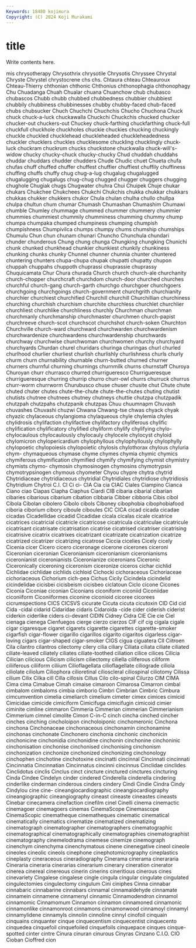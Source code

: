 ```yaml
---
Keywords: 18480 kojimura
Copyright: (C) 2024 Koji Murakami
---
```


# title

Write contents here.



mis chrysotherapy Chrysothrix chrysotile Chrysotis Chryssee
Chrystal Chryste Chrystel chrystocrene chs chs. Chtaura chteau Chteauroux Chteau-Thierry
chthonian chthonic Chthonius chthonophagia chthonophagy Chu Chuadanga Chuah Chualar chuana
Chuanchow chub chubasco chubascos Chubb chubb chubbed chubbedness chubbier chubbiest
chubbily chubbiness chubbinesses chubby chubby-faced chub-faced chubs chubsucker Chuch Chuchchi
Chuchchis Chucho Chuchona Chuck chuck chuck-a-luck chuckawalla Chuckchi Chuckchis chucked
chucker chucker-out chuckers-out Chuckey chuck-farthing chuckfarthing chuck-full chuckfull chuckhole chuckholes
chuckie chuckies chucking chuckingly chuckle chuckled chucklehead chuckleheaded chuckleheadedness chuckler
chucklers chuckles chucklesome chuckling chucklingly chuck-luck chuckram chuckrum chucks chuckstone
chuckwalla chuck-will's-widow chucky chucky-chuck chucky-chucky Chud chuddah chuddahs chuddar chuddars
chudder chudders Chude Chudic chuet Chueta chufa chufas chuff chuffed
chuffer chuffest chuffier chuffiest chuffily chuffiness chuffing chuffs chuffy chug
chug-a-lug chugalug chugalugged chugalugging chugalugs chug-chug chugged chugger chuggers chugging
chughole Chugiak chugs Chugwater chuhra Chui Chuipek Chuje chukar chukars
Chukchee Chukchees Chukchi Chukchis chukka chukkar chukkars chukkas chukker chukkers
chukor Chula chulan chulha chullo chullpa chulpa chultun chum chumar
Chumash Chumashan Chumashim Chumawi chumble Chumley chummage chummed chummer chummery
chummier chummies chummiest chummily chumminess chumming chummy chump chumpa chumpaka
chumped chumpiness chumping chumpish chumpishness Chumpivilca chumps chumpy chums chumship
chumships Chumulu Chun chun chunam chunari Chuncho Chunchula chundari chunder
chunderous Chung chung chunga Chungking chungking Chunichi chunk chunked chunkhead
chunkier chunkiest chunkily chunkiness chunking chunks chunky Chunnel chunner chunnia
chunter chuntered chuntering chunters chupa-chupa chupak chupatti chupatty chupon chuppah
chuppahs chuppoth chuprassi chuprassie chuprassy Chuquicamata Chur Chura churada Church
church church-ale churchanity church-chopper churchcraft churchdom church-door churched churches churchful
church-gang church-garth churchgo churchgoer churchgoers churchgoing churchgoings church-government churchgrith churchianity
churchier churchiest churchified Churchill churchill Churchillian churchiness churching churchish churchism
churchite churchless churchlet churchlier churchliest churchlike churchliness churchly Churchman churchman
churchmanly churchmanship churchmaster churchmen church-papist churchreeve church-scot churchscot churchshot church-soken
Churchton Churchville church-ward churchward churchwarden churchwardenism churchwardenize churchwardens churchwardenship churchwards
churchway churchwise churchwoman churchwomen churchy churchyard churchyards Churdan churel churidars
churinga churingas churl churled churlhood churlier churliest churlish churlishly churlishness
churls churly churm churn churnability churnable churn-butted churned churner churners
churnful churning churnings churnmilk churns churnstaff Churoya Churoyan churr churrasco
churred churrigueresco Churrigueresque churrigueresque churring churrip churro churr-owl churrs churruck
churrus churr-worm churrworm Churubusco chuse chuser chusite chut Chute chute
chuted chuter chutes chute-the-chute chute-the-chutes chuting chutist chutists chutnee chutnees
chutney chutneys chuttie chutzpa chutzpadik chutzpah chutzpahs chutzpanik chutzpas Chuu
chuumnapm Chuvash chuvashes Chuvashi chuzwi Chwana Chwang-tse chwas chyack chyak
chyazic chylaceous chylangioma chylaqueous chyle chylemia chyles chylidrosis chylifaction chylifactive
chylifactory chyliferous chylific chylification chylificatory chylified chyliform chylify chylifying chylo-
chylocaulous chylocaulously chylocauly chylocele chylocyst chyloid chylomicron chylopericardium chylophyllous chylophyllously
chylophylly chylopoetic chylopoiesis chylopoietic chylosis chylothorax chylous chyluria chym- chymaqueous
chymase chyme chymes chymia chymic chymics chymiferous chymification chymified chymify
chymifying chymist chymistry chymists chymo- chymosin chymosinogen chymosins chymotrypsin chymotrypsinogen
chymous chyometer Chyou chypre chytra chytrid Chytridiaceae chytridiaceous chytridial Chytridiales
chytridiose chytridiosis Chytridium Chytroi C.I. CI Ci ci- CIA Cia
cia CIAC Ciales Ciampino Cianca Ciano ciao Ciapas Ciapha Ciaphus
Ciardi CIB cibaria cibarial cibarian cibaries cibarious cibarium cibation cibbaria
Cibber cibboria Cibis cibol Cibola Cibolan cibolero Cibolo cibols Ciboney
cibophobia cibophobiafood ciboria ciborium cibory ciboule ciboules CIC CICA cicad
cicada cicadae cicadas Cicadellidae cicadid Cicadidae cicala cicalas cicale cicatrice
cicatrices cicatricial cicatricle cicatricose cicatricula cicatriculae cicatricule cicatrisant cicatrisate cicatrisation
cicatrise cicatrised cicatriser cicatrising cicatrisive cicatrix cicatrixes cicatrizant cicatrizate cicatrization
cicatrize cicatrized cicatrizer cicatrizing cicatrose Ciccia cicelies Cicely cicely Cicenia
cicer Cicero cicero ciceronage cicerone cicerones ciceroni Ciceronian ciceronian Ciceronianism
ciceronianism ciceronianisms ciceronianist ciceronianists Ciceronianize ciceronians Ciceronic Ciceronically ciceroning ciceronism
ciceronize ciceros cichar cichlid Cichlidae cichlidae cichlids cichloid Cichocki cichoraceous
Cichoriaceae cichoriaceous Cichorium cich-pea Cichus Cicily Cicindela cicindelid cicindelidae cicisbei
cicisbeism cicisbeo ciclatoun Ciclo cicone Cicones Ciconia Ciconiae ciconian Ciconians
ciconiform ciconiid Ciconiidae ciconiiform Ciconiiformes ciconine ciconioid cicoree cicorees cicrumspections
CICS CICSVS cicurate Cicuta cicuta cicutoxin CID Cid cid Cida
-cidal cidarid Cidaridae cidaris Cidaroida -cide cider ciderish ciderist ciderkin
ciderlike ciders ci-devant CIDIN Cidney Cidra CIE Cie cie Ciel
cienaga cienega Cienfuegos cierge cierzo cierzos CIF cif cig cigala
cigale cigar cigaresque cigaret cigarets cigarette cigarettes cigarette-smoker cigarfish cigar-flower
cigarillo cigarillos cigarito cigaritos cigarless cigar-loving cigars cigar-shaped cigar-smoker CIGS
cigua ciguatera CII Ciitroen Cila cilantro cilantros cilectomy cilery cilia
ciliary Ciliata ciliata ciliate ciliated ciliate-leaved ciliately ciliates ciliate-toothed ciliation
cilice cilices Cilicia Cilician cilicious Cilicism cilicism ciliectomy ciliella ciliferous
ciliform ciliiferous ciliiform ciliium Cilioflagellata cilioflagellate ciliograde ciliola ciliolate ciliolum
Ciliophora cilioretinal cilioscleral ciliospinal ciliotomy Cilissa cilium Cilix Cilka cill
Cilla cillosis Cillus Cilo cilo-spinal Cilurzo CIM CIMA Cima cima
Cimabue Cimah cimaise cimaroon Cimarosa Cimarron cimbal cimbalom cimbaloms cimbia
cimborio Cimbri Cimbrian Cimbric Cimbura cimcumvention cimelia cimeliarch cimelium cimeter
cimex cimices cimicid Cimicidae cimicide cimiciform Cimicifuga cimicifugin cimicoid cimier
ciminite cimline cimmaron Cimmeria Cimmerian cimmerian Cimmerianism Cimmerium cimnel cimolite
Cimon C-in-C cinch cincha cinched cincher cinches cinching cincholoipon cincholoiponic
cinchomeronic Cinchona cinchona Cinchonaceae cinchonaceous cinchonamin cinchonamine cinchonas cinchonate Cinchonero
cinchonia cinchonic cinchonicin cinchonicine cinchonidia cinchonidine cinchonin cinchonine cinchoninic cinchonisation
cinchonise cinchonised cinchonising cinchonism cinchonization cinchonize cinchonized cinchonizing cinchonology cinchophen
cinchotine cinchotoxine cincinatti cincinnal Cincinnati cincinnati Cincinnatia Cincinnatian Cincinnatus cincinni
cincinnus Cinclidae cinclides Cinclidotus cinclis Cinclus cinct cincture cinctured cinctures
cincturing Cinda Cindee Cindelyn cinder cindered Cinderella cinderella cindering cinderlike
cinderman cinderous cinders cindery Cindi Cindie Cindra Cindy Cindylou cine
cine- cineangiocardiographic cineangiocardiography cineangiographic cineangiography cineast cineaste cineastes cineasts Cinebar
cinecamera cinefaction cinefilm cinel Cinelli cinema cinemactic cinemagoer cinemagoers cinemas
CinemaScope Cinemascope CinemaScopic cinematheque cinematheques cinematic cinematical cinematically cinematics cinematize
cinematized cinematizing cinematograph cinematographer cinematographers cinematographic cinematographical cinematographically cinematographies cinematographist
cinematography cinemelodrama cinemese cinemize cinemograph cinenchym cinenchyma cinenchymatous cinene cinenegative
cineol cineole cineoles cineolic cineols cinephone cinephotomicrography cineplastics cineplasty cineraceous
cineradiography Cinerama cinerama cinerararia Cineraria cineraria cinerarias cinerarium cinerary cineration
cinerator cinerea cinereal cinereous cinerin cinerins cineritious cinerous cines cinevariety
Cingalese cingalese cingle cingula cingular cingulate cingulated cingulectomies cingulectomy cingulum
Cini ciniphes Cinna cinnabar cinnabaric cinnabarine cinnabars cinnamal cinnamaldehyde cinnamate
cinnamein cinnamene cinnamenyl cinnamic Cinnamodendron cinnamol cinnamomic Cinnamomum Cinnamon cinnamon
cinnamoned cinnamonic cinnamonlike cinnamonroot cinnamons cinnamonwood cinnamoyl cinnamyl cinnamylidene cinnamyls
cinnolin cinnoline cinnyl cinofoil cinquain cinquains cinquanter cinque cinquecentism cinquecentist
cinquecento cinquedea cinquefoil cinquefoiled cinquefoils cinquepace cinques cinque-spotted cinter cintre
Cinura cinuran cinurous Cinyras Cinzano C.I.O. CIO Cioban Cioffred cion
